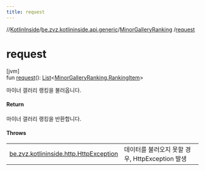 ```yaml
---
title: request
---
```

//[KotlinInside](../../../index.html)/[be.zvz.kotlininside.api.generic](../index.html)/[MinorGalleryRanking](index.html)
/[request](request.html)

# request

[jvm]\
fun [request](request.html)(): [List](https://kotlinlang.org/api/latest/jvm/stdlib/kotlin.collections/-list/index.html)<[MinorGalleryRanking.RankingItem](
-ranking-item/index.html)>

마이너 갤러리 랭킹을 불러옵니다.

#### Return

마이너 갤러리 랭킹을 반환합니다.

#### Throws

| | |
|---|---|
| [be.zvz.kotlininside.http.HttpException](../../be.zvz.kotlininside.http/-http-exception/index.html) | 데이터를 불러오지 못할 경우, HttpException 발생 |



